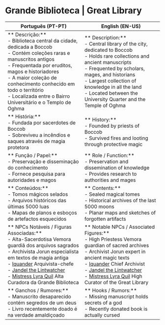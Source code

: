 # Grande Biblioteca | Great Library

| **Português (PT-PT)**                                                                                                                                                                                                                                                                                                                                                 | **English (EN-US)**                                                                                                                                                                                                                                                                                                                                   |
| --------------------------------------------------------------------------------------------------------------------------------------------------------------------------------------------------------------------------------------------------------------------------------------------------------------------------------------------------------------------- | ----------------------------------------------------------------------------------------------------------------------------------------------------------------------------------------------------------------------------------------------------------------------------------------------------------------------------------------------------- |
| ** Descrição:**<br> - Biblioteca central da cidade, dedicada a Boccob<br> - Contém coleções raras e manuscritos antigos<br> - Frequentada por eruditos, magos e historiadores<br> - A maior coleção de conhecimento conhecido em todo o território<br> - Localizada entre o Bairro Universitário e o Templo de Oghma                                                  | ** Description:**<br> - Central library of the city, dedicated to Boccob<br> - Holds rare collections and ancient manuscripts<br> - Frequented by scholars, mages, and historians<br> - Largest collection of knowledge in all the land<br> - Located between the University Quarter and the Temple of Oghma                                          |
| ** História:**<br> - Fundada por sacerdotes de Boccob<br> - Sobreviveu a incêndios e saques através de magia protetora                                                                                                                                                                                                                                                | ** History:**<br> - Founded by priests of Boccob<br> - Survived fires and looting through protective magic                                                                                                                                                                                                                                            |
| ** Função / Papel:**<br> - Preservação e disseminação do conhecimento<br> - Fornece pesquisa para autoridades e magos                                                                                                                                                                                                                                                 | ** Role / Function:**<br> - Preservation and dissemination of knowledge<br> - Provides research to authorities and mages                                                                                                                                                                                                                              |
| ** Conteúdos:**<br> - Tomos mágicos selados<br> - Arquivos históricos das últimas 5000 luas<br> - Mapas de planos e esboços de artefactos esquecidos                                                                                                                                                                                                                  | ** Contents:**<br> - Sealed magical tomes<br> - Historical archives of the last 5000 moons<br> - Planar maps and sketches of forgotten artifacts                                                                                                                                                                                                      |
| ** NPCs Notáveis / Figuras Associadas:**<br> - Alta-Sacerdotisa Vemora  guardiã dos arquivos sagrados<br> - Archivista Jorun  especialista em textos de magia antiga<br> - [Iquander](docs/dm/-/npc/Free%20City%20of%20Grehawk/iquander_of_greyhawk.md)  Arquivista-chefe<br> - [Jandel the Lintwatcher](docs/dm/-/npc/Free%20City%20of%20Grehawk/jandel_the_lintwatcher.md)<br> - [Mistress Lyra Quil](docs/dm/-/npc/Free%20City%20of%20Grehawk/mistress_lyra_quil.md)   Alta Curadora da Grande Biblioteca | ** Notable NPCs / Associated Figures:**<br> - High Priestess Vemora  guardian of sacred archives<br> - Archivist Jorun  expert in ancient magic texts<br>  - [Iquander](docs/dm/-/npc/Free%20City%20of%20Grehawk/iquander_of_greyhawk.md)  Chief Archivist<br>  - [Jandel the Lintwatcher](docs/dm/-/npc/Free%20City%20of%20Grehawk/jandel_the_lintwatcher.md)<br> - [Mistress Lyra Quil](docs/dm/-/npc/Free%20City%20of%20Grehawk/mistress_lyra_quil.md)  High Curator of the Great Library |
| ** Ganchos / Rumores:**<br> - Manuscrito desaparecido contém segredos de um deus<br> - Livro recentemente doado é na verdade amaldiçoado                                                                                                                                                                                                                              | ** Hooks / Rumors:**<br> - Missing manuscript holds secrets of a god<br> - Recently donated book is actually cursed                                                                                                                                                                                                                                   |
























